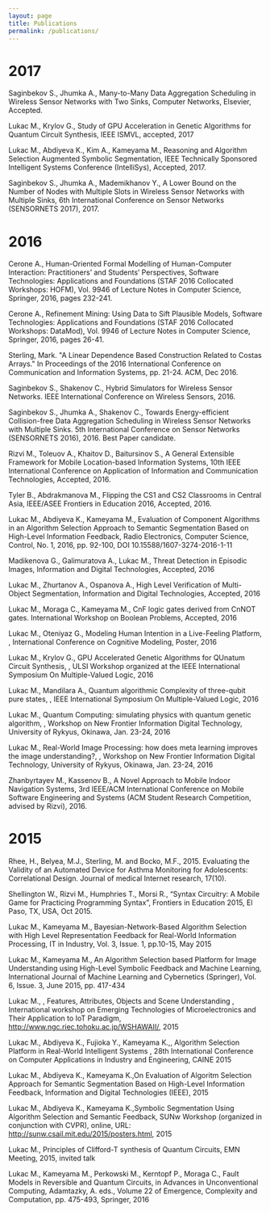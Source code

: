 ```yaml
---
layout: page
title: Publications
permalink: /publications/
---
```


<h1>2017</h1>
Saginbekov S., Jhumka A., Many-to-Many Data Aggregation Scheduling in Wireless Sensor Networks with Two Sinks, Computer Networks, Elsevier, Accepted.

Lukac M., Krylov G., Study of GPU Acceleration in Genetic Algorithms for Quantum Circuit Synthesis, IEEE ISMVL, accepted, 2017 

Lukac M., Abdiyeva K., Kim A., Kameyama M., Reasoning and Algorithm Selection Augmented Symbolic Segmentation, IEEE Technically Sponsored Intelligent Systems Conference (IntelliSys), Accepted, 2017.

Saginbekov S., Jhumka A., Mademikhanov Y., A Lower Bound on the Number of Nodes with Multiple Slots in Wireless Sensor Networks with Multiple Sinks, 6th International Conference on Sensor Networks (SENSORNETS 2017), 2017.

<h1>2016</h1>
Cerone A., Human-Oriented Formal Modelling of Human-Computer Interaction: Practitioners’ and Students’ Perspectives, Software Technologies: Applications and Foundations (STAF 2016 Collocated Workshops: HOFM), Vol. 9946 of Lecture Notes in Computer Science, Springer, 2016, pages 232-241.

Cerone A., Refinement Mining: Using Data to Sift Plausible Models, Software Technologies: Applications and Foundations (STAF 2016 Collocated Workshops: DataMod), Vol. 9946 of Lecture Notes in Computer Science, Springer, 2016, pages 26-41.

Sterling, Mark. "A Linear Dependence Based Construction Related to Costas Arrays." In Proceedings of the 2016 International Conference on Communication and Information Systems, pp. 21-24. ACM, Dec 2016.

Saginbekov S., Shakenov C., Hybrid Simulators for Wireless Sensor Networks. IEEE International Conference on Wireless Sensors,  2016.

Saginbekov S., Jhumka A., Shakenov C., Towards Energy-efficient Collision-free Data Aggregation Scheduling in Wireless Sensor Networks with Multiple Sinks. 5th International Conference on Sensor Networks (SENSORNETS 2016), 2016. Best Paper candidate.

Rizvi M., Toleuov A., Khaitov D., Baitursinov S., A General Extensible Framework for Mobile Location-based Information Systems, 10th IEEE International Conference on Application of Information and Communication Technologies, Accepted, 2016.

Tyler B., Abdrakmanova M., Flipping the CS1 and CS2 Classrooms in Central Asia, IEEE/ASEE Frontiers in Education 2016, Accepted, 2016.

Lukac M., Abdiyeva K., Kameyama M., Evaluation of Component Algorithms in an Algorithm Selection Approach to Semantic Segmentation Based on High-Level Information Feedback, Radio Electronics, Computer Science, Control, No. 1,  2016, pp. 92-100, DOI 10.15588/1607-3274-2016-1-11

Madikenova G., Galimuratova A., Lukac M., Threat Detection in Episodic Images, Information and Digital Technologies, Accepted, 2016

Lukac M., Zhurtanov A., Ospanova A., High Level Verification of Multi-Object Segmentation, Information and Digital Technologies, Accepted,  2016

Lukac M., Moraga C., Kameyama M., CnF logic gates derived from CnNOT gates. International Workshop on Boolean Problems, Accepted, 2016

Lukac M.,  Oteniyaz G., Modeling Human Intention in a Live-Feeling Platform, , International Conference on Cognitive Modeling, Poster,  2016

Lukac M.,  Krylov G., GPU Accelerated Genetic Algorithms for QUnatum Circuit Synthesis, , ULSI Workshop organized at the IEEE International Symposium On Multiple-Valued Logic, 2016

Lukac M.,  Mandilara A., Quantum algorithmic Complexity of three-qubit pure states, , IEEE International Symposium On Multiple-Valued Logic, 2016

Lukac M.,  Quantum Computing: simulating physics with quantum genetic algorithm, , Workshop on New Frontier Information Digital Technology, University of Rykyus, Okinawa, Jan. 23-24, 2016

Lukac M.,  Real-World Image Processing: how does meta learning improves the image understanding?,  , Workshop on New Frontier Information Digital Technology, University of Rykyus, Okinawa, Jan. 23-24, 2016

Zhanbyrtayev M., Kassenov B., A Novel Approach to Mobile Indoor Navigation Systems, 3rd IEEE/ACM International Conference on Mobile Software Engineering and Systems (ACM Student Research Competition, advised by Rizvi), 2016.

<h1>2015</h1>

Rhee, H., Belyea, M.J., Sterling, M. and Bocko, M.F., 2015. Evaluating the Validity of an Automated Device for Asthma Monitoring for Adolescents: Correlational Design. Journal of medical Internet research, 17(10).

Shellington W., Rizvi M., Humphries T., Morsi R., “Syntax Circuitry: A Mobile Game for Practicing Programming Syntax”, Frontiers in Education 2015, El Paso, TX, USA, Oct 2015.

Lukac M., Kameyama M., Bayesian-Network-Based Algorithm Selection with High Level Representation Feedback for Real-World Information Processing, IT in Industry, Vol. 3, Issue. 1, pp.10-15, May 2015

Lukac M., Kameyama M., An Algorithm Selection based Platform for Image Understanding using High-Level Symbolic Feedback and Machine Learning, International Journal of Machine Learning and Cybernetics (Springer), Vol. 6, Issue. 3, June 2015, pp. 417-434

Lukac M., , Features, Attributes, Objects and Scene Understanding , International workshop on Emerging Technologies of Microelectronics and Their Application to IoT Paradigm, http://www.ngc.riec.tohoku.ac.jp/WSHAWAII/, 2015

Lukac M., Abdiyeva K., Fujioka Y., Kameyama K.,, Algorithm Selection Platform in Real-World Intelligent Systems , 28th International Conference on Computer Applications in Industry and Engineering, CAINE 2015

Lukac M., Abdiyeva K., Kameyama K.,On Evaluation of Algoritm Selection Approach for Semantic Segmentation Based on High-Level Information Feedback, Information and Digital Technologies (IEEE), 2015

Lukac M., Abdiyeva K., Kameyama K.,Symbolic Segmentation Using Algorithm Selection and Semantic Feedback, SUNw Workshop (organized in conjunction with CVPR), online, URL: http://sunw.csail.mit.edu/2015/posters.html, 2015

Lukac M., Principles of Clifford-T synthesis of Quantum Circuits, EMN Meeting, 2015, invited talk

Lukac M., Kameyama M., Perkowski M., Kerntopf P., Moraga C., Fault Models in Reversible and Quantum Circuits, in Advances in Unconventional Computing, Adamtazky, A. eds., Volume 22 of Emergence, Complexity and Computation, pp. 475-493, Springer, 2016
